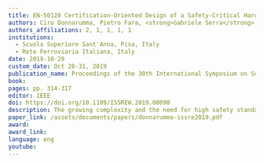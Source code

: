 ```yaml
---
title: EN-50128 Certification-Oriented Design of a Safety-Critical Hard Real-Time Kernel
authors: Ciro Donnarumma, Pietro Fara, <strong>Gabriele Serra</strong>, Sandro Di Leonardi, Mauro Marinoni 
authors_affiliations: 2, 1, 1, 1, 1
institutions:
  - Scuola Superiore Sant'Anna, Pisa, Italy
  - Rete Ferroviaria Italiana, Italy
date: 2019-10-29
custom_date: Oct 28-31, 2019
publication_name: Proceedings of the 30th International Symposium on Software Reliability Engineering Workshops (ISSREW 2019), Berlin, Germany 
book:
pages: pp. 314-317
editor: IEEE
doi: https://doi.org/10.1109/ISSREW.2019.00090
description: The growing complexity and the need for high safety standards in railways infrastructures are pushing the infrastructure operators toward the adoption of newer solutions able to exploit modern platforms and state-of-the-art software solutions while guaranteeing safety and timing constraints, and maintaining the compliance with the standards. This paper presents the design guidelines of a novel real-time kernel whose development is based on the Italian use case, highlighting its focus on adherence to the standards.
paper_link: /assets/documents/papers/donnarumma-issre2019.pdf
award: 
award_link: 
language: eng
youtube:
---
```

